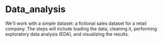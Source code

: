 # Data_analysis
 We'll work with a simple dataset: a fictional sales dataset for a retail company. The steps will include loading the data, cleaning it, performing exploratory data analysis (EDA), and visualizing the results.
